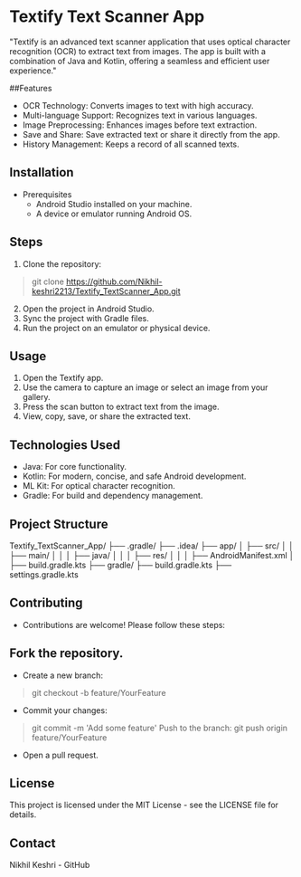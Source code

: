 # Textify Text Scanner App

"Textify is an advanced text scanner application that uses optical character recognition (OCR) to extract text from images. 
The app is built with a combination of Java and Kotlin, offering a seamless and efficient user experience."

##Features
- OCR Technology: Converts images to text with high accuracy.
- Multi-language Support: Recognizes text in various languages.
- Image Preprocessing: Enhances images before text extraction.
- Save and Share: Save extracted text or share it directly from the app.
- History Management: Keeps a record of all scanned texts.

## Installation
- Prerequisites
  - Android Studio installed on your machine.
  - A device or emulator running Android OS.
## Steps
1. Clone the repository:
> git clone https://github.com/Nikhil-keshri2213/Textify_TextScanner_App.git
2. Open the project in Android Studio.
3. Sync the project with Gradle files.
4. Run the project on an emulator or physical device.

## Usage
1. Open the Textify app.
2. Use the camera to capture an image or select an image from your gallery.
4. Press the scan button to extract text from the image.
5. View, copy, save, or share the extracted text.

## Technologies Used
- Java: For core functionality.
- Kotlin: For modern, concise, and safe Android development.
- ML Kit: For optical character recognition.
- Gradle: For build and dependency management.

## Project Structure
Textify_TextScanner_App/
├── .gradle/
├── .idea/
├── app/
│   ├── src/
│   │   ├── main/
│   │   │   ├── java/
│   │   │   ├── res/
│   │   │   ├── AndroidManifest.xml
│   ├── build.gradle.kts
├── gradle/
├── build.gradle.kts
├── settings.gradle.kts

## Contributing
- Contributions are welcome! Please follow these steps:

## Fork the repository.
- Create a new branch:
> git checkout -b feature/YourFeature
- Commit your changes:
> git commit -m 'Add some feature'
Push to the branch:
> git push origin feature/YourFeature
- Open a pull request.

## License
This project is licensed under the MIT License - see the LICENSE file for details.

## Contact
Nikhil Keshri - GitHub
